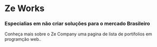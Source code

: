 ﻿# Ze Works
 ### Especialias em não criar soluções para o mercado Brasileiro
 
Conheça mais sobre o Ze Company uma
pagina de lista de portifolios em programção
web..
